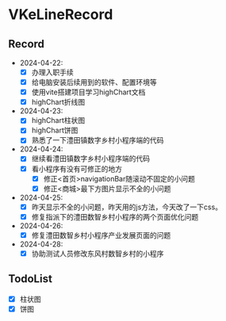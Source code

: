 # VKeLineRecord

## Record

- 2024-04-22:
  - [x] 办理入职手续
  - [x] 给电脑安装后续用到的软件、配置环境等
  - [x] 使用vite搭建项目学习highChart文档
  - [x] highChart折线图
- 2024-04-23:
  - [x] highChart柱状图
  - [x] highChart饼图
  - [x] 熟悉了一下澧田镇数字乡村小程序端的代码
- 2024-04-24:
  - [x] 继续看澧田镇数字乡村小程序端的代码
  - [x] 看小程序有没有可修正的地方
    - [x] 修正<首页>navigationBar随滚动不固定的小问题
    - [x] 修正<商城>最下方图片显示不全的小问题
- 2024-04-25:
  - [x] 昨天显示不全的小问题，昨天用的js方法，今天改了一下css。
  - [x] 修复指派下的澧田数智乡村小程序的两个页面优化问题
- 2024-04-26:
  - [x] 修复澧田数智乡村小程序产业发展页面的问题
- 2024-04-28:
  - [x] 协助测试人员修改东风村数智乡村的小程序
  
## TodoList

- [x] 柱状图
- [x] 饼图